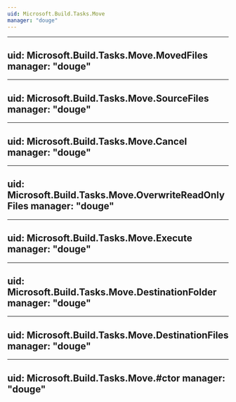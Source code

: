 ```yaml
---
uid: Microsoft.Build.Tasks.Move
manager: "douge"
---
```


---
uid: Microsoft.Build.Tasks.Move.MovedFiles
manager: "douge"
---

---
uid: Microsoft.Build.Tasks.Move.SourceFiles
manager: "douge"
---

---
uid: Microsoft.Build.Tasks.Move.Cancel
manager: "douge"
---

---
uid: Microsoft.Build.Tasks.Move.OverwriteReadOnlyFiles
manager: "douge"
---

---
uid: Microsoft.Build.Tasks.Move.Execute
manager: "douge"
---

---
uid: Microsoft.Build.Tasks.Move.DestinationFolder
manager: "douge"
---

---
uid: Microsoft.Build.Tasks.Move.DestinationFiles
manager: "douge"
---

---
uid: Microsoft.Build.Tasks.Move.#ctor
manager: "douge"
---
